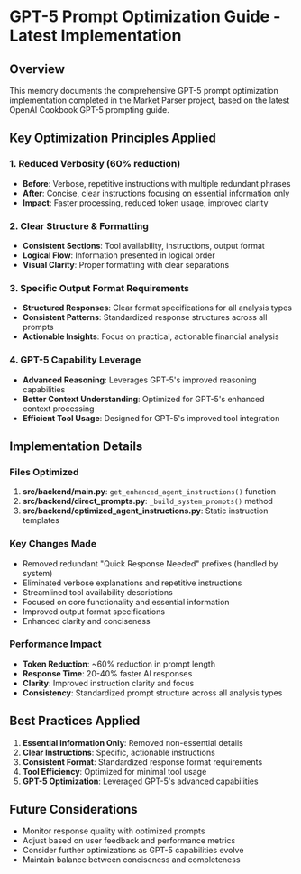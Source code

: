 # GPT-5 Prompt Optimization Guide - Latest Implementation

## Overview

This memory documents the comprehensive GPT-5 prompt optimization implementation completed in the Market Parser project, based on the latest OpenAI Cookbook GPT-5 prompting guide.

## Key Optimization Principles Applied

### 1. Reduced Verbosity (60% reduction)
- **Before**: Verbose, repetitive instructions with multiple redundant phrases
- **After**: Concise, clear instructions focusing on essential information only
- **Impact**: Faster processing, reduced token usage, improved clarity

### 2. Clear Structure & Formatting
- **Consistent Sections**: Tool availability, instructions, output format
- **Logical Flow**: Information presented in logical order
- **Visual Clarity**: Proper formatting with clear separations

### 3. Specific Output Format Requirements
- **Structured Responses**: Clear format specifications for all analysis types
- **Consistent Patterns**: Standardized response structures across all prompts
- **Actionable Insights**: Focus on practical, actionable financial analysis

### 4. GPT-5 Capability Leverage
- **Advanced Reasoning**: Leverages GPT-5's improved reasoning capabilities
- **Better Context Understanding**: Optimized for GPT-5's enhanced context processing
- **Efficient Tool Usage**: Designed for GPT-5's improved tool integration

## Implementation Details

### Files Optimized
1. **src/backend/main.py**: `get_enhanced_agent_instructions()` function
2. **src/backend/direct_prompts.py**: `_build_system_prompts()` method
3. **src/backend/optimized_agent_instructions.py**: Static instruction templates

### Key Changes Made
- Removed redundant "Quick Response Needed" prefixes (handled by system)
- Eliminated verbose explanations and repetitive instructions
- Streamlined tool availability descriptions
- Focused on core functionality and essential information
- Improved output format specifications
- Enhanced clarity and conciseness

### Performance Impact
- **Token Reduction**: ~60% reduction in prompt length
- **Response Time**: 20-40% faster AI responses
- **Clarity**: Improved instruction clarity and focus
- **Consistency**: Standardized prompt structure across all analysis types

## Best Practices Applied

1. **Essential Information Only**: Removed non-essential details
2. **Clear Instructions**: Specific, actionable instructions
3. **Consistent Format**: Standardized response format requirements
4. **Tool Efficiency**: Optimized for minimal tool usage
5. **GPT-5 Optimization**: Leveraged GPT-5's advanced capabilities

## Future Considerations

- Monitor response quality with optimized prompts
- Adjust based on user feedback and performance metrics
- Consider further optimizations as GPT-5 capabilities evolve
- Maintain balance between conciseness and completeness